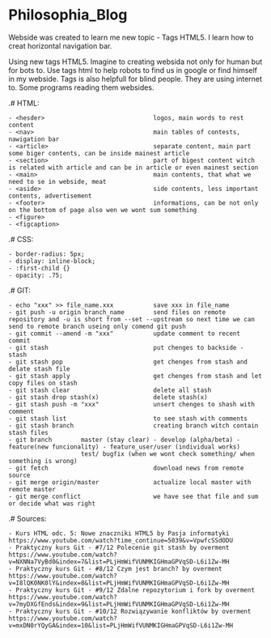 # Philosophia_Blog

Webside was created to learn me new topic - Tags HTML5.
I learn how to creat horizontal navigation bar.

Using new tags HTML5.
Imagine to creating websida not only for human but for bots to.
Use tags html to help robots to find us in google or find himself in my webside.
Tags is also helpfull for blind people. They are using internet to. Some programs reading them websides.

.# HTML:

	- <hesder>								logos, main words to rest content
	- <nav>									main tables of contests, nawigation bar
	- <article>								separate content, main part some biger contents, can be inside mainest article
	- <section>								part of bigest content witch is related with article and can be in article or even mainest section
	- <main>								main contents, that what we need to se in webside, meat
	- <aside>								side contents, less important contents, advertisement
	- <footer>								informations, can be not only on the bottom of page also wen we wont sum something
	- <figure>		
	- <figcaption>	
	
	
	
.# CSS:

	- border-radius: 5px;
	- display: inline-block;
	- :first-child {}
	- opacity: .75;
	
	
.# GIT:
	
	- echo "xxx" >> file_name.xxx			save xxx in file_name
	- git push -u origin branch_name		send files on remote repository and -u is short from --set --upstream so next time we can send to remote branch useing only comend git push
	- git commit --amend -m "xxx"			update comment to recent commit
	- git stash 							put chenges to backside - stash
	- git stash pop							get chenges from stash and delate stash file
	- git stash apply						get chenges from stash and let copy files on stash
	- git stash clear						delete all stash
	- git stash drop stash(x)				delete stash(x)
	- git stash push -m "xxx"				unsert chenges to shash with comment
	- git stash list						to see stash with comments
	- git stash branch						creating branch witch contain stash files
	- git branch		master (stay clear) - develop (alpha/beta) - feature(new funcionality) - feature_user/user (individual works)
						test/ bugfix (when we wont check something/ when something is wrong)
	- git fetch								download news from remote source
	- git merge origin/master				actualize local master with remote master
	- git merge conflict					we have see that file and sum or decide what was right
	
	
.# Sources:

	- Kurs HTML odc. 5: Nowe znaczniki HTML5 by Pasja informatyki
	https://www.youtube.com/watch?time_continue=5039&v=VpwfcSSdODU
	- Praktyczny kurs Git - #7/12 Polecenie git stash by overment
	https://www.youtube.com/watch?v=NXNNa7VyBd0&index=7&list=PLjHmWifVUNMKIGHmaGPVqSD-L6i1Zw-MH
	- Praktyczny kurs Git - #8/12 Czym jest branch? by overment
	https://www.youtube.com/watch?v=I8lQK0NK0lY&index=8&list=PLjHmWifVUNMKIGHmaGPVqSD-L6i1Zw-MH
	- Praktyczny kurs Git - #9/12 Zdalne repozytorium i fork by overment
	https://www.youtube.com/watch?v=7myDXGfEnds&index=9&list=PLjHmWifVUNMKIGHmaGPVqSD-L6i1Zw-MH
	- Praktyczny kurs Git - #10/12 Rozwiązywanie konfliktów by overment
	https://www.youtube.com/watch?v=mxDN0rYQyGA&index=10&list=PLjHmWifVUNMKIGHmaGPVqSD-L6i1Zw-MH